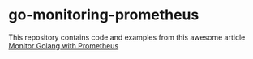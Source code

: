# go-monitoring-prometheus

This repository contains code and examples from this awesome article [Monitor Golang with Prometheus](https://antonputra.com/monitoring/monitor-golang-with-prometheus)
